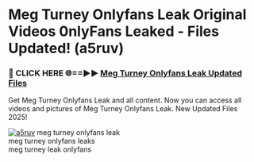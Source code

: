 # Meg Turney Onlyfans Leak Original Videos 0nlyFans Leaked - Files Updated! (a5ruv)

<h3>🔴 CLICK HERE 🌐==►► <a href="https://tinyurl.com/2wckxsce" rel="nofollow">Meg Turney Onlyfans Leak Updated Files</a></h3>

Get Meg Turney Onlyfans Leak and all content. Now you can access all videos and pictures of Meg Turney Onlyfans Leak. New Updated Files 2025!

[![a5ruv](https://i.imgur.com/AFduVYN.gif)](https://tinyurl.com/2wckxsce)
meg turney onlyfans leak<br>
meg turney onlyfans leaks<br>
meg turney leak onlyfans